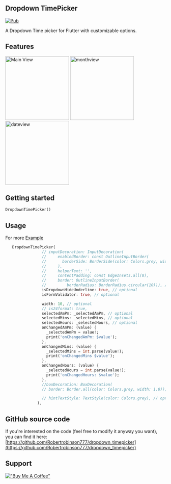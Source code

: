 <!--
This README describes the package. If you publish this package to pub.dev,
this README's contents appear on the landing page for your package.

For information about how to write a good package README, see the guide for
[writing package pages](https://dart.dev/guides/libraries/writing-package-pages).

For general information about developing packages, see the Dart guide for
[creating packages](https://dart.dev/guides/libraries/create-library-packages)
and the Flutter guide for
[developing packages and plugins](https://flutter.dev/developing-packages).
-->


## Dropdown TimePicker 
[![Pub](https://img.shields.io/badge/pub-v0.0.1-green)](https://pub.dev/packages/dropdown_timepicker)

A Dropdown Time picker for Flutter with customizable options.

## Features

<p float="left">

<img src="https://raw.githubusercontent.com/Robertrobinson777/dropdown_date_picker/master/SCR-12.png" alt="Main View" width="200"/>
<img src="https://raw.githubusercontent.com/Robertrobinson777/dropdown_date_picker/master/SCR-24.png" alt="monthview" width="200"/>
<img src="https://raw.githubusercontent.com/Robertrobinson777/dropdown_date_picker/master/SCR-24error.png" alt="dateview" width="200"/>
</p>

## Getting started

```dart
DropdownTimePicker()
```

## Usage

For more [Example](https://github.com/Robertrobinson777/dropdown_timepicker/tree/master/example)

```dart
   DropdownTimePicker(
                // inputDecoration: InputDecoration(
                //     enabledBorder: const OutlineInputBorder(
                //       borderSide: BorderSide(color: Colors.grey, width: 1.0),
                //     ),
                //     helperText: '',
                //     contentPadding: const EdgeInsets.all(8),
                //     border: OutlineInputBorder(
                //         borderRadius: BorderRadius.circular(10))), // optional
                isDropdownHideUnderline: true, // optional
                isFormValidator: true, // optional

                width: 10, // optional
                // is24format: true,
                selectedAmPm: _selectedAmPm, // optional
                selectedMins: _selectedMins, // optional
                selectedHours: _selectedHours, // optional
                onChangedAmPm: (value) {
                  _selectedAmPm = value!;
                  print('onChangedAmPm: $value');
                },
                onChangedMins: (value) {
                  _selectedMins = int.parse(value!);
                  print('onChangedMins $value');
                },
                onChangedHours: (value) {
                  _selectedHours = int.parse(value!);
                  print('onChangedHours: $value');
                },
                //boxDecoration: BoxDecoration(
                // border: Border.all(color: Colors.grey, width: 1.0)), // optional

                // hintTextStyle: TextStyle(color: Colors.grey), // optional
              ),
```

## GitHub source code

If you're interested on the code (feel free to modify it anyway you want), you can find it here: [https://github.com/Robertrobinson777/dropdown_timepicker](https://github.com/Robertrobinson777/dropdown_timepicker)

## Support

[!["Buy Me A Coffee"](https://www.buymeacoffee.com/assets/img/custom_images/orange_img.png)](https://www.buymeacoffee.com/robertrobinsonr)
